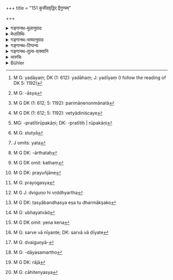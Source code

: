 +++
title = "151 कुसीदवृद्धिर् द्वैगुण्यम्"

+++

<details><summary>गङ्गानथ-मूलानुवादः</summary>

Interest on money-loans stipulated at one time shall not exceed the double; in the case of grains, fruits, wool and beasts of burden, it shall not go beyond the quintuple.—(151)
</details>

<details><summary>मेधातिथिः</summary>

लाभार्थो धनप्रयोगः **कुसीदम्**, तत्र **वृद्धिः** । अथ वा प्रयुज्यमानं प्रयोक्तृसंबन्धिधनम् एव **कुसीदम्** । "मदीयं[^३०७] स्वल्पं दत्त्वाधिकं ग्रहीष्यामि" इति धनं दीयते, तत् **कुसीदम्** । तत्र **वृद्धिः** । सा द्विगुणत्वं नातिक्रामति । तावद् उत्तमर्णेन वृद्ध्यर्थं धनं दत्तवताधर्मर्णाद् ग्रहीतव्यं यावन् मूलधनं द्विगुणं प्रविष्टम् ।


[^३०७]:
     M G: yadāyaṃ; DK (1: 612): yadāhaṃ; J: yadīyaṃ (I follow the reading of DK 5: 1192)

- <u>ननु</u> वृद्धेर् द्वैगुण्यं श्रूयते । मूलेन सह त्रिगुणं प्राप्नोति । 

- <u>नैवम्</u> । गुणो ऽवयव उच्यते । स तावद् अवयविनम् अपेक्षते । प्रकृतं च धनम् । अतः प्रयोगविषयस्य धनस्यानेन प्रकारेण द्वैगुण्यम् उक्तं भवति । तथा च स्मृत्यन्तरम्- "चिरस्थाने द्वैगुण्यं प्रयोगस्य" (ग्ध् १२.३१), "मोच्य आधिस् तदुत्पन्ने प्रविष्टे द्विगुणे धने" (य्ध् २.६६) इति ।

- वृद्धिश् चानेकरूपा । कार्षापणेषु प्रयुक्तेषु कार्षापण एव वर्धते । क्वचित् संततिः । "स्त्रीपशूनाम् वा" (न्स्म् १.९२) इति संततिः । क्वचिद् आधिभोगः गोभूम्यादेः । 

- <u>तत्रेदं</u> द्वैगुण्यं सरूपवृद्धिविषयं केचिद् आहुः । तत्र हि मुख्यं वृद्धेर् द्वैगुण्यं प्रतीयते । संततौ न विज्ञायते- किं संख्यायास्या[^३०८] द्वैगुण्यम् उत परिमाणेनोत मानतो[^३०९] वेयम् । अतो वेत्याद्यनिश्चयः[^३१०] । पशूनाम् मूल्याद् धि महार्घत्वं हस्त्यश्वादिषु क्रयविक्रयादौ दृश्यत एव । महाप्रमाणा हि महार्घा भवन्ति ।


[^३१०]:
     M G DK (1: 612; 5: 1192): vetyādiniścaye


[^३०९]:
     M G DK (1: 612; 5: 1192): parimāṇenonmānatā


[^३०८]:
     M G: -āsya

- <u>ननु</u> च संततौ सारूप्यम् अस्त्य् एव । गोः संततिर् गौर् एव । तत्र भेदोपन्यासो न युक्तो वृद्धिः सरूपा संततिश् चेति ।

- <u>उच्यते</u> । नैकजातीयत्वमात्रेण सारूप्यं भवति, किं तु वयःपरिमाणादिसाम्येन । अतो युक्तो भेदोपन्यासः । भोगलाभे ऽपि कुतो द्वैगुण्यप्रतीतिः । उपकारकाणि[^३११] जनयतुं गावः प्रयुज्यन्ते । गोभूम्यादि पयोयवसादयो यथासंभवं भुज्यन्ते । तत्र कीदृशं द्वैगुण्यम् । समाचारश् च क्वचिद् दृश्यते । वर्षशतानि भूमिर् आ मूलहिरण्यादानाद् भुज्यते । पठति च याज्ञवल्क्यः- "आधिश् च भुज्यते तावद् यावत् तन् न प्रदीयते" (य्ध् २.९३) इति । 


[^३११]:
     MG: -pratītirūpakāṇi; DK: -pratītiḥ | rūpakāṇi

- <u>अत्रोच्यते</u> । वृद्धिमात्रे श्रूयमाणे द्वैगुण्यं कथं विसेषे ऽवस्थाप्यते । न हि श्रुत्या[^३१२] सामान्यप्रतिपत्तिर् भवन्ती विना प्रमाणेन विशेषे ऽवस्थातुम् अर्हति । यत् तु संतताव् अनुपपन्नं द्वैगुण्यम् इति, अवगमे यत्नः क्रियताम् । मूलमर्षेण परिनिश्चितवता वृद्धिस् तत्सामान्या यत[^३१३] एव तज्जातानां भवति । भूमिभोगे ऽपि यवसगोधूमादौ तत्पच्यमानस्यार्घतः[^३१४] शक्यत एव समत्वं निश्चेतुम् । उपकारवचनो ऽपि गुणशब्दो ऽस्ति । क एवं सति समगुणो भवति क उपकारको भवतीति कथं[^३१५] गम्यते । अनेन यावन् मूल्यं गोधान्यविनिमयाद् उत्पद्यते तावद् एव चेत् तत उत्पन्ना वृद्धिस् तदा भवति समगुणत्वम्, परिमाणादिसाम्याभावे ऽपि । यस् तु क्वचित् समाचारः- भवतैव परिहृतः क्वचिद् ग्रहणं प्रयुञ्जानेन[^३१६] । समाचारभ्रंशसंभवे स्मृतयो नियामिका अर्थवत्यः । 


[^३१६]:
     M G DK: prayuñjāne


[^३१५]:
     M G DK omit: kathaṃ


[^३१४]:
     M G DK: -ārthataḥ


[^३१३]:
     J omits: yata


[^३१२]:
     M G: stutyā

"अक्षीणि मे दर्शनीयानि पादा मे सुकुमारतराः" इत्य्वत् प्रयोगाद् बहुषु[^३१७] बहुवचनम् इति शास्त्रम् आरभ्यते । असति विप्रयोगदर्शने प्रत्याख्यायते । उपसर्जनोपसर्गपौर्वापर्यप्रयोगसिद्ध्यर्थम् उक्तम् । न हि कश्चित् प्रपचतीति प्रयोक्तव्ये पचति प्रेते प्रयुङ्क्त इति । वचनम् अपि[^३१८] "आधिस् तु भुज्यते तावद् यावत् तन् न प्रदीयते"[^३१९] यावद् दानात् तद्द्विगुणम् अप्रविष्टम्, इत्य् अपि शक्यते नेतुम् । स्मृत्यन्तरैवाक्यत्वाच् चैतद् एव युक्तम् अध्यवसातुम् । उपपादितं चैतन् निपुणतो ऽन्यत्र ।  

**सकृद् आहिता** । **सकृद्** इत्य् अनेन व्यवस्थापितो ऽङ्गीकृतः पुनः पुनः प्रोयोग इति यावत् । आधानं स्थापनं उच्यते । वचनव्यवस्थया च निरूपणं स्थापनम् एव । पुनः प्रयोगश् च[^३२०] द्विगुणीभूते धने आदीयमाने भवति । यदा द्विगुणवृद्ध्यर्थम्[^३२१] उत्तमर्णः, अधमर्णश् च तदीयेन धनेन महत्कार्यं करिष्यन् करणपरिवृत्तिं करोतीति या प्राक्तनी वृद्धिर् इयं वाद्यप्रभृति वर्धत इति, तदा द्विगुणभूतम् अपि पुनर् वर्धत एव । पुरुषान्तरसंचारेण वा यदि द्विगुणीभूतं धनिकस्योपयुज्यते, तदाधमर्ण उच्यमानो ऽन्यपुरुषं ददतम् अर्पयति "एष त इयद्भिर् अहोभिर् दास्यति" इति तत्र स्वहस्तं दीयमानं पुनर् वर्द्धते । न चायं दानं प्रति प्रतिप्रतिभूः किं तु निक्षेप्ता दातैव । एतत् तु ऋजुना "पुरुषान्तरम् असंक्रान्तम्" (भार् ओन् म्ध् ८.१५०; प्। ११३) इति व्याख्यातम् । 



[^३२१]:
     M G J: dviguṇo hi vṛddhyartha


[^३२०]:
     M G: prayogasya

- अथ वा प्राग् अपि द्वैगुण्याद् यदा बन्धम् अन्यस्मै प्रत्यर्पयति, दीनारेषु सलाभेषु द्वित्वे, तस्य बन्धस्य मोक्ष एव धर्म्यः[^३२२] । बन्धस्य प्राग्वृद्धौ स्थितायां तस्माद् अह्नः प्रभृति पुनर् द्वैगुण्यम् आप्नोति । यदा तदीयं बन्धकं तदनुज्ञयोत्तमर्णेनान्यत्राधाय स्वधनं गृह्यते तदा वर्धते । एष पुरुषान्तरसंचारः । 


[^३२२]:
     M G DK: tasyābandhasya eṣa tu dharmākṣako

- उभयत्र[^३२३] द्विगुणीभूते प्रयोक्ताधमर्णिकेन येन केन[^३२४] प्रकारेणान्यस्माद् ग्रहणम् अनुज्ञाप्यते । यदि वास्माद् अन्यद् गृह्यते, ग्रहीता देशान्तरं गमिष्यन् कार्यान्तरेण चान्यत्र संचारयति । ऋजुस् (=भार्) तु तस्माद् एवाधर्मर्णाद् अनवीकृते प्रयोगे द्विगुणाधिकां वृद्धिं नेच्छति । अत आह पुरुषान्तरम् असंक्रान्ते पुनःक्रिया । प्रयोजनं च वक्ष्यामः । 


[^३२४]:
     M G DK omit: yena kena


[^३२३]:
     M G: ubhayatvād

- ये तु व्याचक्षते- "या वृद्धिर् उपचिता सांवत्सरी युगपत् सर्वैवानीयते[^३२५] तत्रायं विधिः । या पुनः प्राप्तदानापि सर्वा न दीयते तत्र द्विगुनाद् अधिकग्रहणम् अपि," तेषां न **न**शब्दो यथार्थो नाप्य् **आहित** इति । सांवत्सरी तावद् उपचिता ग्राह्या द्वितीयसंवत्सरे पुनर् आनयनम् अस्त्य् एवेति न क्वचिद् द्वैगुण्यनियमः स्यात् । 


[^३२५]:
     M G: sarve vā nīyante; DK: sarvā vā dīyate

- <u>अथ यो</u> द्विगुणीभूतं सलाभं धनम् आनयति तत्राधिकनिषेधो ऽस्तु । प्राग् द्वैगुण्याद्[^३२६] वृद्धिमात्रदानसमर्थो[^३२७] वृद्धिं ददाति । मूलं तस्यापरिमितग्रहणम् इति । 


[^३२७]:
     M G: -dāyasamartho


[^३२६]:
     M G: dvaiguṇyā-

- <u>एतद् अपि</u> न किंचित् । यः संवहति तस्यानुग्रहो न्याय्यो नाधिकग्रहणम् । यस् तु राज्ञा[^३२८] द्विगुणीभूतम् अपि कथंचिद् आप्यते तस्याधिकमोक्ष इत्य् एतद् अन्याय्यम् । न च्**आहिते**त्यस्य[^३२९] शब्दस्यायम् अर्थः । 


[^३२९]:
     M G: cāhitenyasya


[^३२८]:
     M G DK: rājā

अथ "आहृता" इति[^३३०] पाठान्तरम् । तथापि **सकृच्**छब्दो न निश्चितार्थो न्यायस्[^३३१] तु परित्यक्तः स्वकृतश् च पाठः स्यान् न मानवी स्मृतिर् इत्य् उक्तैव व्यवस्था न्याय्या ।  

**धान्या**दिषु **पञ्चतां** पञ्चगुणताम् नात्येति । स्मृत्यन्तरे धान्ये चतुर्गुणोक्ता "हिरण्यवस्त्रधान्यानां वृद्धिर् द्वित्रिचतुर्गुणाः" (न्स्म् १.९२) इति । तत्र व्यवस्था- यदि दरिद्रभूतः प्रयोक्ता ग्रहीता च महाधनसंपन्नस् तेन धान्येन महान्तम् अर्थं कृतवांस् तदा पञ्चगुणान्यथा चतुर्गणा । **सदं**[^३३२] फलं वार्षम्, धान्यस्य पृथगुपादानात् । लव[^३३३] उदीच्येषूर्णाविषयः प्रसिद्धः । **वाह्यो** गर्दभोष्ट्रबलीवर्दादिः ॥ ८.१५१ ॥
</details>

<details><summary>गङ्गानथ-भाष्यानुवादः</summary>

‘*Kusīda*,’ ‘*monetary loans*’—the advancing of money for earning interest; or the money advanced may itself be called ‘*Kusīda*’; *i.e*., the money which is advanced with the idea ‘having advanced a small amount I shall get back a larger amount.’

The interest on such loans ‘*shall not exceed the double*—the creditor, having advanced the money to the debtor, shall receive from him only such an amount as may be the double of his principal.

“What the text says is that the interest should become ‘Double’; and this, along with the principal itself, should make the total amount received *thrice* the principal.”

It is not so; in the term ‘*Dviguṇa*,’ ‘double,’ the term ‘*guṇa*’ signifies *part*; and when we come to look out for a *whole* of which it would be the ‘*part*,’ it is the *principal* which, from the context, appears to us as the ‘whole.’ Hence when the text speaks of the ‘double,’ what is meant is the double of the capital advanced. To this end we have other Smṛti-texts—(*a*) ‘When there is delay, the capital advanced shall become doubled’ (Gautama, 12. 81); and (*b*) ‘The deposit is to be redeemed when the principal has become doubled’ (Yājñavalkya, Vyavahāra, 64).

‘Interest’ is paid in several forms:—(1) when coins are advanced, interest is paid in coins; (2) sometimes it is paid in the form of progeny; as in the case of female cattle; (3) sometimes in the form of the use of pledges, in the shape of cattle, land and the like.

The doubling of the interest is, according to some people, meant to pertain to those cases where the interest paid is of the same kind as the capital advanced; and the reason for this lies in the fact that it is only in such cases that the exact ‘double’ can be ascertained; while in the case of interest in the form of ‘progeny’ of animals, it cannot be ascertained whether the ‘doubling’ is to be computed by *number*, or size or measure; as in the case of such animals as elephants and horses, it is found that when they are bought or sold, their price depends upon their size; as a rule animals of larger size fetching higher prices.

“There is similarity of kind in the *progeny* also; the progeny of the cow is of the same species as the cow. So that there is no justification for any distinction as that into (*a*) ‘interest of the same kind’ and (*b*) ‘progeny.’”

The answer to this is as follows:—‘Sameness of kind’ does not depend only upon belonging to the same species; in fact it depends upon similarity of age, size and other factors. Hence the distinction is quite correct. Further, in the case of interest in the form of the *use of deposits* also, how would the ‘double’ be determined? And when cows and lands are pledged, the benefit derived from the use of the cow is in the form of *milk*, while in the case of land, it is in the form of fodder and other produce; so that in these cases also what sort of ‘double’ would there be? In actual usage it is found that if the principal gold is not paid, land continues to be used and enjoyed for hundreds of years. Says Yāyñavalkya (*Vyavahāra*, 90)—‘The pledge continues to be enjoyed so long as the capital is not paid off.’ \[From all this it is dear that the limit of ‘double’ cannot he applicable to all cases.\]

Our answer to this explanation of some people is as follows:—When what is asserted is the ‘doubling’ in regard to ‘interest’ in general, how can we restrict it to any particular kind of interest only? When the words of the text afford a certain meaning in a general form, we cannot restrict it to any particular case, unless there is some authority for doing it. As regards the argument that “there can be no *doubling*,’ in the case of *progeny*,”—ju st please make an effort to understand the matter: when an animal is pledged, its value is duly determined, and certainly the value of its progeny also could be similarly determined. Similarly in the case of the enjoyment of landed property also, when the fodder and grains become ripened, it can he easily determined when their value becomes equivalent to the principal.

Then again, the term ‘*Guṇa*’ (contained in ‘*dviguṇa*,’ ‘double’) signifies *usefulness* also. “in that case what is there that would be as *useful* as the principal?” It can always be found if a certain thing serves any useful purpose at all. And if the interest accruing he computed only at the price obtained from the sale of the grain and fodder produced from the land,—then also it would be possible for the interest to become equivalent to the principal,—even though there may be no exact equality of size and other details.

As for the ‘local custom’ that you have put forward,—that argument has been answered by yourself, when you called it ‘local.’ further, whenever there is any chance of customs being abandoned, it is Smṛti-texts that serve the useful purpose of affording the requisite check.

As regards the text—‘the pledge is enjoyed so long as the principal is not paid up,’—the phrase ‘so long as the principal is not paid up’ can he taken to mean ‘so long as it has not become doubled.’ In fact, with a view to reconciling it with other Smṛti-texts, it is best to take it in this sense. This has been fully explained by us elsewhere.

‘*Stipulated at one time*’—*i.e*., what has been fixed upon at one time, in eases of the renewal of the loan. ‘Stipulating’ means *fixing*; and what is settling by verbal contract is also *fixing*. The loan is renewed, when the principal has become doubled and is not paid up. Even after the principal has been doubled, if the creditor is willing to earn further interest on it, and the debtor also wishes to retain the money for the purpose of currying on some large business, he renews the deed, entering as principal, the former principal along with the accrued interest, and thenceforward it is on this principal that the interest begins to accrue. And in that case, the principal, even though doubled, continues to grow further.

It continues to grow also when transferred to another person; for instance, when the principal has become doubled and the creditor has need of the money and asks the debtor to pay, the latter takes him to a third party, and says^(‘)this man will make the payment for me in so many days’; and in this case during these additional days, further interest shall accrue. The third party in this case is not a ‘surety’ for payment, but only a ‘trustee,’ the man who actually does the payment. This is what has been explained by Ṛju to be the meaning of the debt being ‘transferred to another person.’

Or. ‘transference to another person’ may refer to the following transaction:—Even before the principal has become actually doubled, if the pledge is banded over to another person,—when the money with accrued interest has become doubled, then it is only right and proper that the pledge should be redeemed; but in this case it is taken away before the principal has reached the limit,—then, interest begins to accrue from that date, and the limit of ‘double’ shall be computed upon the total amount of the principal along with the interest accrued up to the date of the transference. That is, when the creditor, with the sanction of the debtor, hands over the latter’s pledge to a third party and receives his due from him, then the interest continues to accrue.

In both these cases (of ‘transference to another person’), before the doubling of the principal, the money-lender is, somehow or other, made to agree to receive payment from another person; or, ‘transference to another person’ may mean that case where the debtor takes a further loan from the creditor, but having to go away to foreign lands, transfers the loan by means of another document.

Ṛju however holds that, except in the case of the same debtor renewing the loan, no interest beyond the doubling of the principal can accrue. It is in accordance with this view that he has declared—‘In the case of transference to another person, there should be renewal of the deed, and the need for this we shall explain.’

Some people have held the following view:—“The rule laid down in the present text refers to a case where the whole amount of interest accruing during the year is *paid at one time* \[this being the meaning of the phrase ‘*sakṛdāhiṭā* \]; whereas if all the interest that has fallen due is not paid off wholly, then it will go on accruing, even beyond the limit of ‘double the principal.’”

But in this explanation, neither the negative particle ‘*na*’ nor the term ‘*āhita*’ retains its real meaning. For if the interest accrued during the first year has been received, and at the end of the second year, the interest is again brought up for payment,—where would there be any chance of the principal becoming doubled?

“The prohibition of excess may apply to a case where the debtor brings up for payment the amount of the principal which has become doubled with accrued interest. Even before the principal becomes doubled, if the debtor is able to pay up the interest only, he can do so, and there can be no limit placed upon the principal to be accepted.”

This view also is nothing. When the debtor is ready to pay up, he deserves favourable consideration, and he should not be made to pay more; and if a debtor is forced by the king to pay up, it cannot be right to remit the excess in his case. Nor does the term ‘*āhitā*’ of the text mean this.

If the word is read as ‘*āhṛtā*,’ then the exact signification of the term ‘*sakṛt*’ would be doubtful; reason would be scattered to the wings, and the text would he a self-conceived one, and not the one propounded by Manu.

From all this it follows, that the most reasonable conclusion is as explained by us above.

In the case of grains and other things, it does not exceed the ‘*quintuple*’—*i.e*., five times.

Another Smṛti text lays down ‘quadruple’ in the case of grains:—‘In the case of gold, cloth and grains, the interest is to be double, triple and quadruple respectively’ (Nārada, 107). And the law on this point is as follows: If the moneylender has become reduced to poverty, and the debtor has become opulent with much wealth, having earned much wealth by means of the grain he had borrowed,—then the interest is to be *five times*; and in other cases it is to be only *four times*.

‘*Sada*’—stands for the *fruit of trees*,—‘grains’ being mentioned separately.

‘*Lava*’—stands, among northerners, for *wool*.

‘*Beasts of burden*’—ass, camel, ox and so forth.—(151)
</details>

<details><summary>गङ्गानथ-टिप्पन्यः</summary>

‘*Smṛtyantare*’—(Medhātithi, p. 967, l. 30)—see Yājñavalkya (2. 39
)—‘*Vastradhānyahiraṇyānām catustridviguṇā parā*’, and in *Nārada*
(107)—‘*Hiraṇyadhānyavastrāṇām vṛddhirdvitricaturguṇā*.’

This verse is quoted in *Mitākṣarā* (on 2.39), which adds the following
notes:—Capital invested for increase is called ‘*kusīda*’,—the increase
thereof is called ‘*vṛddhi*’;—and this never goes beyond, exceeds, the
double,—if it is the first original investment; in the case of the
investment being one that has been transferred from one person to
another, it *can* exceed the double,—as it becomes, in tins case, a
fresh transaction.—If we adopt the reading ‘*āhṛtā*’ (in place of
‘*āhitā*’), the meaning would he that the amount cannot exceed the
double only in the case where the interest is paid all at one time, and
that in a case where it is paid by gradual instalments—daily, monthly or
yearly,—it does exceed the double. It goes on—‘The rule applies to cases
where the loan has been advanced in one instalment, and is also paid
back in one instalment; in cases where the loan has been transferred to
another person, or a fresh transaction is entered into by the same
parties after certain additions and subtractions, the interest does go
on accumulating even after the principal, along with the interest, has
reached the amount which is double of the original principal.—On the
second half of the verse it remarks that in the case of grains and roots
and flowers and fruits, the quantity payable may become five times of
the principal. It explains ‘*śada*’ as *agricultural products*, fruits,
flowers etc.,—‘*lava*’ as the wool of sheep, the hair of the *camarī*
cow find so forth,—‘*vāhya*’ as ‘bullocks, horses and the like.’
Interest on these cannot go beyond five times the principal.

It is quoted in *Aparārka* (p. 643), which adds that the term ‘*sakṛt*’
makes it clear that the amount can exceed the double, in a case where
with the consent of the debtor the accrued interest is added on to the
principal and a fresh transaction entered into. It adds that this
applies only to transactions in *gold*.

It is quoted in *Vyavahāramayūkha* (p. 76), which adds that Vijñaneśvara
and others have held that in a case where interest has been paid by
instalments at intervals, the total amount of the amount to be paid
ultimately may exceed the double.

It is quoted in *Vivādaratnākara* (p. 17), which adds the following
explanatory notes:—‘*Dhānye*’, barley, *vrīhi* and the rest,—‘*sade*’,
fruits and other products from trees,—‘*lave*’, wool of the sheep, hair
of the *Camarī* and so forth, the etymological meaning being ‘what is
shorn’, ‘*lūyate*’;—‘*vāhye*’, ‘what is *driven*’, the horse and so
forth;—if any of these things is lent, on interest, like gold and
silver,—the amount to be paid should not exceed five times the
principal. It is just possible that some one may borrow a hundredweight
of grains, or a hundred horses, on loan at the rate of 2 per cent
interest;—such a debtor, even after a very long time, can repay only
*five hundred*, not more. The present text lays down ‘five times’ as the
limit in the case of grain; but Bṛhaspati has fixed this limit at ‘four
times’; while ‘three times’ is the limit fixed by Viṣṇu, Marīci,
Vaśiṣṭha and Hārīta. In view of these alternative limits, the decision
in any particular case will have to be determined by the character of
the debtor concerned, or the nature of the time, and consideration of
scarcity or affluence.

This verse is quoted in *Nṛsiṃhaprasāda* (Vyavahāra, 18b);—in
*Smṛtisāroddhāra* (p. 326), which explains ‘*sada*’ as the produce of
cultivation, other than, corn,—*e.g*., fruits and other
things,—‘*vāhya*’ as ‘bullock and the rest’,—and ‘*lava*’ as ‘wool and
the like;—and in *Vivādacintāmaṇi* (p. 11), which says that at one
transaction, in the case of gems and things of that kind also, the
interest cannot go beyond the double;—that in grains etc. it can go upto
fivefold; but in repeated transactions it can go beyond the said
‘double’; it notes the reading ‘*sakṛdāhitā*’; it explains ‘*vāhya*’
as‘bullock and the like’,—‘*śada*’ as ‘field-prodce’,—‘*lava*’ as ‘that
which is lopped off’, *i.e*., wool, except that of the sheep.
</details>

<details><summary>गङ्गानथ-तुल्य-वाक्यानि</summary>

*Gautama* (12.31, 36).—‘If the loan remains outstanding for a long time,
the principal may bo doubled; after which the interest ceases. The
interest on animal-products, on wool, on agricultural produce, and on
beasts of burden shall not increase more than the live-fold value of the
object lent,’

*Viṣṇu* (6.11-14, 16, 17).—‘On gold, the interest shall rise no higher
than to make the debt double; on grain, three-fold; on cloth, fourfold;
on liquids eight-fold; on substances from which spirituous liquor is
extracted, on cotton, thread, leather, weapons, bricks, and charcoal,
the interest is unlimited; on objects other than those just mentioned,
it may be double.’

*Yājñavalkya* (2.39).—‘For cattle and for women, the interest consists
in the form of their offspring; in the case of clarified butter and
other *Rasas*, the highest limit of interest is eight-fold; in that of
cloth, fourfold; in that of grains, threefold; and in that of gold,
double.’

*Kātyāyana* (Aparārka, p. 643).—‘The money-lender shall receive double
the amount lent.’

*Nārada* (1.105-107).—‘There are special rules according to the local
usages of the country where the loan has been made. In some countries
the loan may grow till the amount of the principal has been reached; in
other countries it may grow till it becomes three, or four, or eight
times as large as the principal. The interest on gold, grain and clothes
may rise to two, three, or four times the principal. On liquids, the
interest may become octuple; of women and cattle, their offspring forms
the interest.

*Bṛhaspati* (11.13-16).—‘On gold and other precious metals, the interest
may make the debt double; on clothes and base metals, treble; on grain,
it is allowed to rise to four times the original amount; and so on
edible plants or fruits, beasts of burden and wool. It is allowed to
make the debt quintuple on pot-herbs; sextuple, on seeds and sugarcane;
and octuple, on salt, oil and spirituous liquor. Likewise on sugar and
honey, if the loan he of old standing. On grass, wood, bricks, thread,
substances from which spirits may he extracted, leaves, hones, leather,
weapons, flowers and fruits, no interest is ordained.’

*Śukranīti* (4.5.631).—‘When the amount drawn from the debtor in the
form of interest has reached twice the principal, then the King shall
make the debtor pay only the principal and nothing more than that.’

*Kātyāyana* (Vivādaratnākara, p. 17).—‘For gems, pearls, corals, for
gold and silver—and for agricultural products and for insect-products
(silk, etc.),—the interest shall stop at double of the principal. For
oils, wines, clarified butter, molasses and salt, it shall go up to
eight-fold.’
</details>

<details><summary>भारुचिः</summary>

**वृद्धिर् द्वैगुण्यं नात्येति** । कालमहत्त्वे ऽपि सति । **सकृद् आहिता** पुरुषान्तरम् असंक्रान्ता, संक्रमिते तु धने प्रयोक्त्रान्यत्र पुनर्वर्धत एव, गृहीतृदोषाद् अप्रतिपादनेन पूर्वं प्रयोक्तुर् धनस्य । हिरण्ये तावद् एवम् । **धान्ये** तु फलकाले **शद**काले प्रतिवर्षं भागशो वर्धमानं तत् प्रयुक्तं धान्यं **नातिक्रामति पञ्चताम्** । हिरण्यवद् द्वैगुणे प्राप्ते इदं तत्प्रतिषेधार्थं पञ्चगुणत्वम् आरभ्यते । एवं **शदे** पञ्चतां परिवर्तमानो **नातिक्रामति** । एवं **लवे** प्रयुक्त ऽव्याद्यूर्णाजानां लवकाले लवकाले भागशो वर्धते तत्प्रयुक्तम् । **वाह्ये** तु बलीवर्दादाव् एष एव न्यायः ॥ ८.१५० ॥
</details>

<details><summary>Bühler</summary>

151	In money transactions interest paid at one time (not by instalments) shall never exceed the double (of the principal); on grain, fruit, wool or hair, (and) beasts of burden it must not be more than five times (the original amount).
</details>
